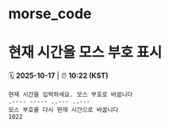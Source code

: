 # morse_code
# 현재 시간을 모스 부호 표시
<!-- MORSE_TIME_START -->
🗓️ **2025-10-17** | ⏰ **10:22 (KST)**

```
현재 시간을 입력하세요. 모스 부호로 바꿉니다
.---- ----- ..--- ..---
모스 부호를 다시 현재 시간으로 바꿉니다
1022
```
<!-- MORSE_TIME_END -->
